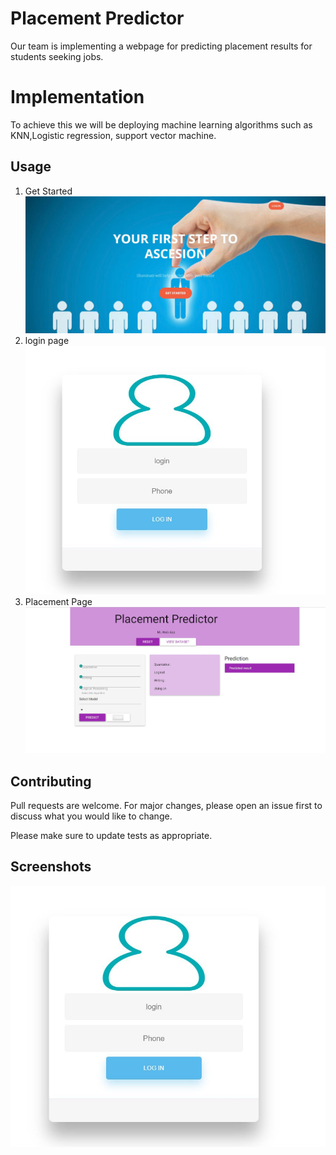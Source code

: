 # Placement Predictor

Our team is implementing a webpage for predicting placement results for students seeking jobs.

# Implementation 

To achieve this we will be deploying machine learning algorithms such as KNN,Logistic regression, support vector machine.

## Usage
1. Get Started
![alt text](https://github.com/eshward95/illuminati_4/blob/master/FrontPage.JPG)
2. login page
![alt text](https://github.com/eshward95/illuminati_4/blob/master/login.JPG)
3. Placement Page
![alt text](https://github.com/eshward95/illuminati_4/blob/master/predictor.JPG)
## Contributing
Pull requests are welcome. For major changes, please open an issue first to discuss what you would like to change.

Please make sure to update tests as appropriate.

## Screenshots
![alt text](https://github.com/eshward95/illuminati_4/blob/master/login.JPG)
